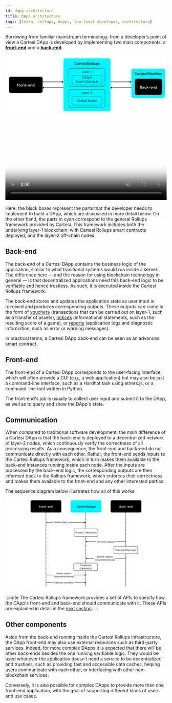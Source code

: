```yaml
---
id: dapp-architecture
title: DApp architecture
tags: [learn, rollups, dapps, low-level developer, architecture]
---
```


Borrowing from familiar mainstream terminology, from a developer’s point of view a Cartesi DApp is developed by implementing two main components: a [**front-end**](#front-end) and a [**back-end**](#back-end).

![img](./core-components.png)

<video width="100%" controls poster="/img/architecture_dapp.png">
    <source src="/videos/HLA_video.mp4" type="video/mp4" />
    Your browser does not support the video tag.
</video>

Here, the black boxes represent the parts that the developer needs to implement to build a DApp, which are discussed in more detail below. On the other hand, the parts in cyan correspond to the general Rollups framework provided by Cartesi. This framework includes both the underlying layer-1 blockchain, with Cartesi Rollups smart contracts deployed, and the layer-2 off-chain nodes.

## Back-end

The back-end of a Cartesi DApp contains the business logic of the application, similar to what traditional systems would run inside a server. The difference here — and the reason for using blockchain technology in general — is that decentralized applications need this back-end logic to be verifiable and hence trustless. As such, it is executed inside the Cartesi Rollups framework.

The back-end stores and updates the application state as user input is received and produces corresponding outputs. These outputs can come in the form of [vouchers](./components.md#vouchers) (transactions that can be carried out on layer-1, such as a transfer of assets), [notices](./components.md#notices) (informational statements, such as the resulting score of a game), or [reports](./components.md#reports) (application logs and diagnostic information, such as error or warning messages).

In practical terms, a Cartesi DApp back-end can be seen as an advanced smart contract.

## Front-end

The front-end of a Cartesi DApp corresponds to the user-facing interface, which will often provide a GUI (e.g., a web application) but may also be just a command-line interface, such as a Hardhat task using ethers.js, or a command-line tool written in Python.

The front-end's job is usually to collect user input and submit it to the DApp, as well as to query and show the DApp's state.

## Communication

When compared to traditional software development, the main difference of a Cartesi DApp is that the back-end is deployed to a decentralized network of layer-2 nodes, which continuously verify the correctness of all processing results. As a consequence, the front-end and back-end do not communicate directly with each other. Rather, the front-end sends inputs to the Cartesi Rollups framework, which in turn makes them available to the back-end instances running inside each node. After the inputs are processed by the back-end logic, the corresponding outputs are then informed back to the Rollups framework, which enforces their correctness and makes them available to the front-end and any other interested parties.

The sequence diagram below illustrates how all of this works:

![img](./sequence-diagram.png)

:::note
The Cartesi Rollups framework provides a set of APIs to specify how the DApp's front-end and back-end should communicate with it. These APIs are explained in detail in the [next section](./http-api.md).
:::

## Other components

Aside from the back-end running inside the Cartesi Rollups infrastructure, the DApp front-end may also use external resources such as third-party services. Indeed, for more complex DApps it is expected that there will be other back-ends besides the one running verifiable logic. They would be used whenever the application doesn’t need a service to be decentralized and trustless, such as providing fast and accessible data caches, helping users communicate with each other, or interfacing with other non-blockchain services.

Conversely, it is also possible for complex DApps to provide more than one front-end application, with the goal of supporting different kinds of users and use cases.
